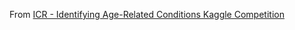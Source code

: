 From [ICR - Identifying Age-Related Conditions Kaggle Competition](https://www.kaggle.com/competitions/icr-identify-age-related-conditions)
